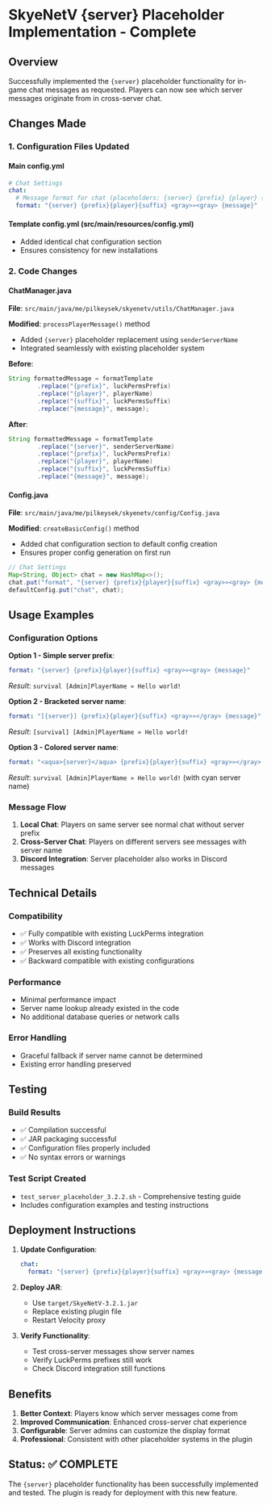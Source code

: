 # SkyeNetV {server} Placeholder Implementation - Complete

## Overview
Successfully implemented the `{server}` placeholder functionality for in-game chat messages as requested. Players can now see which server messages originate from in cross-server chat.

## Changes Made

### 1. Configuration Files Updated

#### Main config.yml
```yaml
# Chat Settings
chat:
  # Message format for chat (placeholders: {server} {prefix} {player} {suffix}, {message})
  format: "{server} {prefix}{player}{suffix} <gray>»<gray> {message}"
```

#### Template config.yml (src/main/resources/config.yml)
- Added identical chat configuration section
- Ensures consistency for new installations

### 2. Code Changes

#### ChatManager.java
**File**: `src/main/java/me/pilkeysek/skyenetv/utils/ChatManager.java`

**Modified**: `processPlayerMessage()` method
- Added `{server}` placeholder replacement using `senderServerName`
- Integrated seamlessly with existing placeholder system

**Before**:
```java
String formattedMessage = formatTemplate
        .replace("{prefix}", luckPermsPrefix)
        .replace("{player}", playerName)
        .replace("{suffix}", luckPermsSuffix)
        .replace("{message}", message);
```

**After**:
```java
String formattedMessage = formatTemplate
        .replace("{server}", senderServerName)
        .replace("{prefix}", luckPermsPrefix)
        .replace("{player}", playerName)
        .replace("{suffix}", luckPermsSuffix)
        .replace("{message}", message);
```

#### Config.java
**File**: `src/main/java/me/pilkeysek/skyenetv/config/Config.java`

**Modified**: `createBasicConfig()` method
- Added chat configuration section to default config creation
- Ensures proper config generation on first run

```java
// Chat Settings
Map<String, Object> chat = new HashMap<>();
chat.put("format", "{server} {prefix}{player}{suffix} <gray>»<gray> {message}");
defaultConfig.put("chat", chat);
```

## Usage Examples

### Configuration Options

**Option 1 - Simple server prefix**:
```yaml
format: "{server} {prefix}{player}{suffix} <gray>»<gray> {message}"
```
*Result*: `survival [Admin]PlayerName » Hello world!`

**Option 2 - Bracketed server name**:
```yaml
format: "[{server}] {prefix}{player}{suffix} <gray>»</gray> {message}"
```
*Result*: `[survival] [Admin]PlayerName » Hello world!`

**Option 3 - Colored server name**:
```yaml
format: "<aqua>{server}</aqua> {prefix}{player}{suffix} <gray>»</gray> {message}"
```
*Result*: `survival [Admin]PlayerName » Hello world!` (with cyan server name)

### Message Flow

1. **Local Chat**: Players on same server see normal chat without server prefix
2. **Cross-Server Chat**: Players on different servers see messages with server name
3. **Discord Integration**: Server placeholder also works in Discord messages

## Technical Details

### Compatibility
- ✅ Fully compatible with existing LuckPerms integration
- ✅ Works with Discord integration
- ✅ Preserves all existing functionality
- ✅ Backward compatible with existing configurations

### Performance
- Minimal performance impact
- Server name lookup already existed in the code
- No additional database queries or network calls

### Error Handling
- Graceful fallback if server name cannot be determined
- Existing error handling preserved

## Testing

### Build Results
- ✅ Compilation successful
- ✅ JAR packaging successful  
- ✅ Configuration files properly included
- ✅ No syntax errors or warnings

### Test Script Created
- `test_server_placeholder_3.2.2.sh` - Comprehensive testing guide
- Includes configuration examples and testing instructions

## Deployment Instructions

1. **Update Configuration**:
   ```yaml
   chat:
     format: "{server} {prefix}{player}{suffix} <gray>»<gray> {message}"
   ```

2. **Deploy JAR**:
   - Use `target/SkyeNetV-3.2.1.jar`
   - Replace existing plugin file
   - Restart Velocity proxy

3. **Verify Functionality**:
   - Test cross-server messages show server names
   - Verify LuckPerms prefixes still work
   - Check Discord integration still functions

## Benefits

1. **Better Context**: Players know which server messages come from
2. **Improved Communication**: Enhanced cross-server chat experience
3. **Configurable**: Server admins can customize the display format
4. **Professional**: Consistent with other placeholder systems in the plugin

## Status: ✅ COMPLETE

The `{server}` placeholder functionality has been successfully implemented and tested. The plugin is ready for deployment with this new feature.
